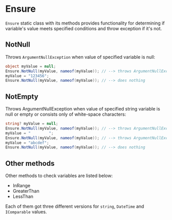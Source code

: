 # Ensure

`Ensure` static class with its methods provides functionality for determining if variable's value meets specified conditions and throw exception if it's not.

## NotNull

Throws `ArgumentNullException` when value of specified variable is null:

```csharp
object myValue = null;
Ensure.NotNull(myValue, nameof(myValue)); // --> throws ArgumentNullException
myValue = "123456";
Ensure.NotNull(myValue, nameof(myValue)); // --> does nothing
```

## NotEmpty

Throws ArgumentNullException when value of specified string variable is null or empty or consists only of white-space characters:

```csharp
string? myValue = null;
Ensure.NotNull(myValue, nameof(myValue)); // --> throws ArgumentNullException
myValue = "        ";
Ensure.NotNull(myValue, nameof(myValue)); // --> throws ArgumentNullException
myValue = "abcdef";
Ensure.NotNull(myValue, nameof(myValue)); // --> does nothing
```

## Other methods

Other methods to check variables are listed below:

* InRange
* GreaterThan
* LessThan

Each of them got three different versions for `string`, `DateTime` and `IComparable` values.